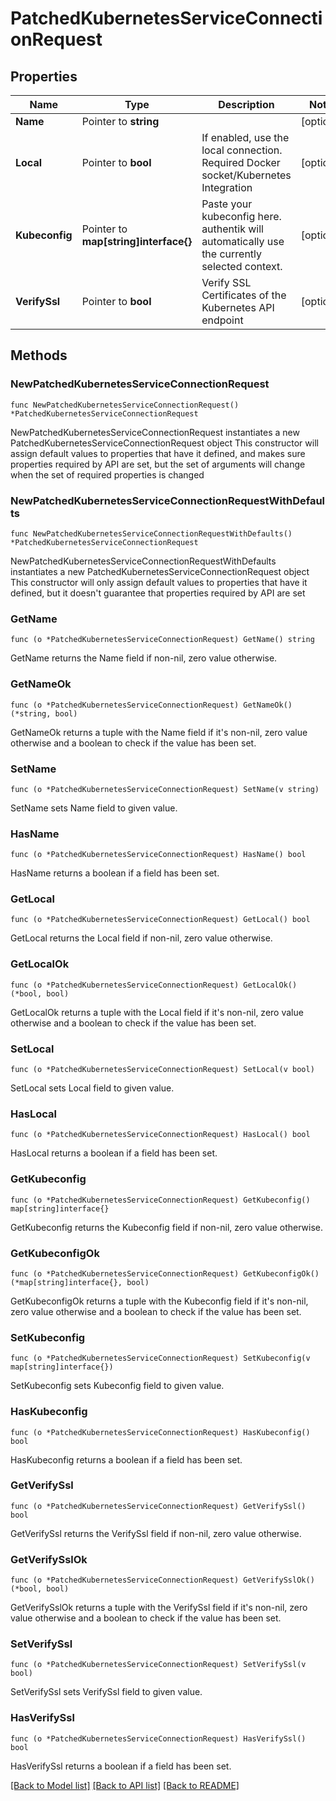 # PatchedKubernetesServiceConnectionRequest

## Properties

Name | Type | Description | Notes
------------ | ------------- | ------------- | -------------
**Name** | Pointer to **string** |  | [optional] 
**Local** | Pointer to **bool** | If enabled, use the local connection. Required Docker socket/Kubernetes Integration | [optional] 
**Kubeconfig** | Pointer to **map[string]interface{}** | Paste your kubeconfig here. authentik will automatically use the currently selected context. | [optional] 
**VerifySsl** | Pointer to **bool** | Verify SSL Certificates of the Kubernetes API endpoint | [optional] 

## Methods

### NewPatchedKubernetesServiceConnectionRequest

`func NewPatchedKubernetesServiceConnectionRequest() *PatchedKubernetesServiceConnectionRequest`

NewPatchedKubernetesServiceConnectionRequest instantiates a new PatchedKubernetesServiceConnectionRequest object
This constructor will assign default values to properties that have it defined,
and makes sure properties required by API are set, but the set of arguments
will change when the set of required properties is changed

### NewPatchedKubernetesServiceConnectionRequestWithDefaults

`func NewPatchedKubernetesServiceConnectionRequestWithDefaults() *PatchedKubernetesServiceConnectionRequest`

NewPatchedKubernetesServiceConnectionRequestWithDefaults instantiates a new PatchedKubernetesServiceConnectionRequest object
This constructor will only assign default values to properties that have it defined,
but it doesn't guarantee that properties required by API are set

### GetName

`func (o *PatchedKubernetesServiceConnectionRequest) GetName() string`

GetName returns the Name field if non-nil, zero value otherwise.

### GetNameOk

`func (o *PatchedKubernetesServiceConnectionRequest) GetNameOk() (*string, bool)`

GetNameOk returns a tuple with the Name field if it's non-nil, zero value otherwise
and a boolean to check if the value has been set.

### SetName

`func (o *PatchedKubernetesServiceConnectionRequest) SetName(v string)`

SetName sets Name field to given value.

### HasName

`func (o *PatchedKubernetesServiceConnectionRequest) HasName() bool`

HasName returns a boolean if a field has been set.

### GetLocal

`func (o *PatchedKubernetesServiceConnectionRequest) GetLocal() bool`

GetLocal returns the Local field if non-nil, zero value otherwise.

### GetLocalOk

`func (o *PatchedKubernetesServiceConnectionRequest) GetLocalOk() (*bool, bool)`

GetLocalOk returns a tuple with the Local field if it's non-nil, zero value otherwise
and a boolean to check if the value has been set.

### SetLocal

`func (o *PatchedKubernetesServiceConnectionRequest) SetLocal(v bool)`

SetLocal sets Local field to given value.

### HasLocal

`func (o *PatchedKubernetesServiceConnectionRequest) HasLocal() bool`

HasLocal returns a boolean if a field has been set.

### GetKubeconfig

`func (o *PatchedKubernetesServiceConnectionRequest) GetKubeconfig() map[string]interface{}`

GetKubeconfig returns the Kubeconfig field if non-nil, zero value otherwise.

### GetKubeconfigOk

`func (o *PatchedKubernetesServiceConnectionRequest) GetKubeconfigOk() (*map[string]interface{}, bool)`

GetKubeconfigOk returns a tuple with the Kubeconfig field if it's non-nil, zero value otherwise
and a boolean to check if the value has been set.

### SetKubeconfig

`func (o *PatchedKubernetesServiceConnectionRequest) SetKubeconfig(v map[string]interface{})`

SetKubeconfig sets Kubeconfig field to given value.

### HasKubeconfig

`func (o *PatchedKubernetesServiceConnectionRequest) HasKubeconfig() bool`

HasKubeconfig returns a boolean if a field has been set.

### GetVerifySsl

`func (o *PatchedKubernetesServiceConnectionRequest) GetVerifySsl() bool`

GetVerifySsl returns the VerifySsl field if non-nil, zero value otherwise.

### GetVerifySslOk

`func (o *PatchedKubernetesServiceConnectionRequest) GetVerifySslOk() (*bool, bool)`

GetVerifySslOk returns a tuple with the VerifySsl field if it's non-nil, zero value otherwise
and a boolean to check if the value has been set.

### SetVerifySsl

`func (o *PatchedKubernetesServiceConnectionRequest) SetVerifySsl(v bool)`

SetVerifySsl sets VerifySsl field to given value.

### HasVerifySsl

`func (o *PatchedKubernetesServiceConnectionRequest) HasVerifySsl() bool`

HasVerifySsl returns a boolean if a field has been set.


[[Back to Model list]](../README.md#documentation-for-models) [[Back to API list]](../README.md#documentation-for-api-endpoints) [[Back to README]](../README.md)


